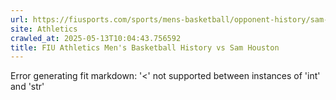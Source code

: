```yaml
---
url: https://fiusports.com/sports/mens-basketball/opponent-history/sam-houston/114
site: Athletics
crawled_at: 2025-05-13T10:04:43.756592
title: FIU Athletics Men's Basketball History vs Sam Houston
---
```


Error generating fit markdown: '<' not supported between instances of 'int' and 'str'